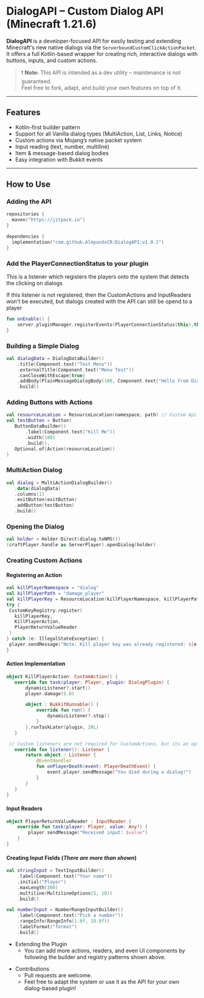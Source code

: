 #  DialogAPI – Custom Dialog API (Minecraft 1.21.6)

**DialogAPI** is a developer-focused API for easily testing and extending Minecraft's new native dialogs via the `ServerboundCustomClickActionPacket`.  
It offers a full Kotlin-based wrapper for creating rich, interactive dialogs with buttons, inputs, and custom actions.

> ❗ **Note:** This API is intended as a dev utility – maintenance is not guaranteed.  
> Feel free to fork, adapt, and build your own features on top of it.

---

## Features

-  Kotlin-first builder pattern
-  Support for all Vanilla dialog types (MultiAction, List, Links, Notice)
-  Custom actions via Mojang’s native packet system
-  Input reading (text, number, multiline)
-  Item & message-based dialog bodies
-  Easy integration with Bukkit events

---

## How to Use

### Adding the API
```kotlin 
repositories {
  maven("https://jitpack.io")
}

dependencies {
  implementation("com.github.AlepandoCR:DialogAPI:v1.0.1")
}
```
### Add the PlayerConnectionStatus to your plugin
This is a listener which registers the players onto the system that detects the clicking on dialogs

If this listener is not registered, then the CustomActions and InputReaders won't be executed, but dialogs created with the API can still be opend to a player
```kotlin 
fun onEnable() { 
    server.pluginManager.registerEvents(PlayerConnectionStatus(this),this)
}
```

### Building a Simple Dialog

```kotlin
val dialogData = DialogDataBuilder()
    .title(Component.text("Test Menu"))
    .externalTitle(Component.text("Menu Test"))
    .canCloseWithEscape(true)
    .addBody(PlainMessageDialogBody(100, Component.text("Hello from Dialog!")))
    .build() 
   ```
   
### Adding Buttons with Actions

 ```kotlin
val resourceLocation = ResourceLocation(namespace, path) // Custom Api's resource location
 val testButton = Button(
    ButtonDataBuilder()
        .label(Component.text("Kill Me"))
        .width(100)
        .build(),
    Optional.of(Action(resourceLocation))
) 
```
### MultiAction Dialog
 ```kotlin
val dialog = MultiActionDialogBuilder()
    .data(dialogData)
    .columns(1)
    .exitButton(exitButton)
    .addButton(testButton)
    .build() 
   ```
### Opening the Dialog
 ```kotlin
val holder = Holder.Direct(dialog.toNMS())
(craftPlayer.handle as ServerPlayer).openDialog(holder) 
```

### Creating Custom Actions
#### Registering an Action
 ```kotlin
val killPlayerNamespace = "dialog"
val killPlayerPath = "damage_player"
val killPlayerKey = ResourceLocation(killPlayerNamespace, killPlayerPath)
try {
  CustomKeyRegistry.register(
    killPlayerKey,
    KillPlayerAction,
    PlayerReturnValueReader
  )
} catch (e: IllegalStateException) {
  player.sendMessage("Note: Kill player key was already registered: ${e.message}")
}
```
####  Action Implementation
 ```kotlin
object KillPlayerAction: CustomAction() {
    override fun task(player: Player, plugin: DialogPlugin) {
        dynamicListener?.start()
        player.damage(5.0)

        object : BukkitRunnable() {
            override fun run() {
                dynamicListener?.stop()
            }
        }.runTaskLater(plugin, 20L)
    }

  // Custom listeners are not required for CustomActions, but its an option 
    override fun listener(): Listener {
        return object : Listener {
            @EventHandler
            fun onPlayerDeath(event: PlayerDeathEvent) {
                event.player.sendMessage("You died during a dialog!")
            }
        }
    }
} 
```
####  Input Readers

```kotlin
object PlayerReturnValueReader : InputReader {
    override fun task(player: Player, value: Any?) {
        player.sendMessage("Received input: $value")
    }
}
```
####  Creating Input Fields (_There are more than shown_)
```kotlin
val stringInput = TextInputBuilder()
    .label(Component.text("Your name"))
    .initial("Player")
    .maxLength(300)
    .multiline(MultilineOptions(5, 10))
    .build()

val numberInput = NumberRangeInputBuilder()
    .label(Component.text("Pick a number"))
    .rangeInfo(RangeInfo(1.0f, 10.0f))
    .labelFormat("format")
    .build()
```


* Extending the Plugin
  * You can add more actions, readers, and even UI components by following the builder and registry patterns shown above.

- Contributions
  * Pull requests are welcome. 
  * Feel free to adapt the system or use it as the API for your own dialog-based plugin!
